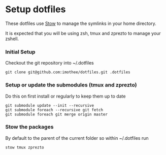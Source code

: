 # Setup dotfiles

These dotfiles use [Stow](https://www.gnu.org/software/stow/manual/stow.html) to manage the symlinks in your home directory.

It is expected that you will be using zsh, tmux and zprezto to manage your zshell.

### Initial Setup

Checkout the git repository into ~/.dotfiles

```
git clone git@github.com:imothee/dotfiles.git .dotfiles
```

### Setup or update the submodules (tmux and zprezto)

Do this on first install or regularly to keep them up to date

```
git submodule update --init --recursive
git submodule foreach --recursive git fetch
git submodule foreach git merge origin master
```

### Stow the packages

By default to the parent of the current folder so within ~/.dotfiles run

```
stow tmux zprezto
```
